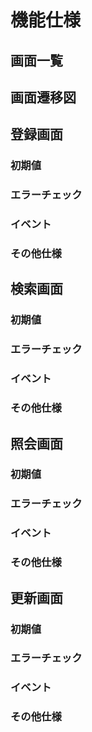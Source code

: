 # 機能仕様

## 画面一覧

## 画面遷移図

## 登録画面

### 初期値

### エラーチェック

### イベント

### その他仕様

## 検索画面

### 初期値

### エラーチェック

### イベント

### その他仕様

## 照会画面

### 初期値

### エラーチェック

### イベント

### その他仕様

## 更新画面

### 初期値

### エラーチェック

### イベント

### その他仕様